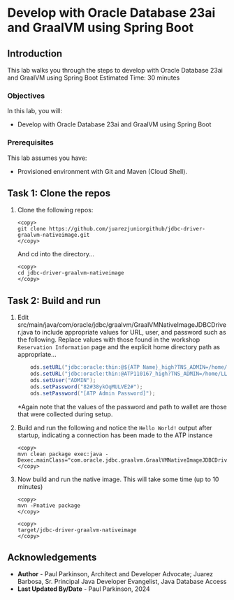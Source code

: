 # Develop with Oracle Database 23ai and GraalVM using Spring Boot

## Introduction

This lab walks you through the steps to develop with Oracle Database 23ai and GraalVM using Spring Boot
Estimated Time: 30 minutes

### Objectives

In this lab, you will:
- Develop with Oracle Database 23ai and GraalVM using Spring Boot

### Prerequisites

This lab assumes you have:
- Provisioned environment with Git and Maven (Cloud Shell).


## Task 1: Clone the repos

1. Clone the following repos:

    ```
    <copy>   
    git clone https://github.com/juarezjuniorgithub/jdbc-driver-graalvm-nativeimage.git   
    </copy>
    ```

   And cd into the directory...
    ```
    <copy>   
    cd jdbc-driver-graalvm-nativeimage
    </copy>
    ```

## Task 2: Build and run

1. Edit src/main/java/com/oracle/jdbc/graalvm/GraalVMNativeImageJDBCDriver.java to include appropriate values for URL, user, and password such as the following. 
   Replace values with those found in the workshop `Reservation Information` page and the explicit home directory path as appropriate...


   ```java
       ods.setURL("jdbc:oracle:thin:@${ATP Name}_high?TNS_ADMIN=/home/${MY_HOME_DIR}/myatpwallet");
       ods.setURL("jdbc:oracle:thin:@ATP110167_high?TNS_ADMIN=/home/LL110167_U/myatpwallet");
       ods.setUser("ADMIN");
       ods.setPassword("82#38ykOqMULVE2#");
       ods.setPassword("[ATP Admin Password]");
   ```

   *Again note that the values of the password and path to wallet are those that were collected during setup.

2. Build and run the following and notice the `Hello World!` output after startup, indicating a connection has been made to the ATP instance

    ```
    <copy>   
    mvn clean package exec:java -Dexec.mainClass="com.oracle.jdbc.graalvm.GraalVMNativeImageJDBCDriver"
    </copy>
    ```  


3. Now build and run the native image. This will take some time (up to 10 minutes)

    ```
    <copy>   
    mvn -Pnative package
    </copy>
    ```  


    ```
    <copy>   
    target/jdbc-driver-graalvm-nativeimage
    </copy>
    ```  



## Acknowledgements
* **Author** - Paul Parkinson, Architect and Developer Advocate; Juarez Barbosa, Sr. Principal Java Developer Evangelist, Java Database Access
* **Last Updated By/Date** - Paul Parkinson, 2024
